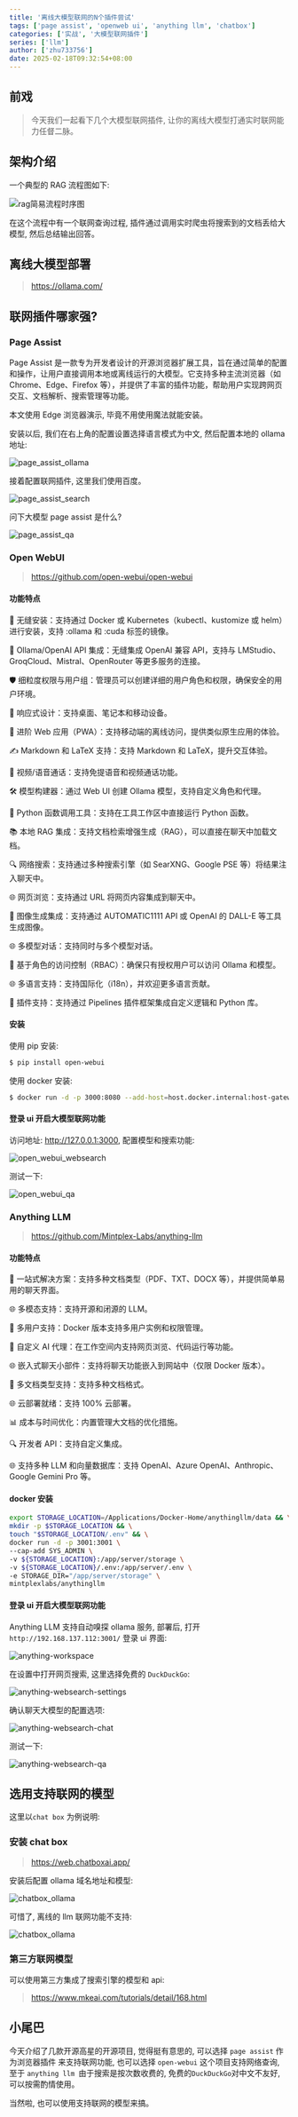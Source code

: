 ```yaml
---
title: '离线大模型联网的N个插件尝试'
tags: ['page assist', 'openweb ui', 'anything llm', 'chatbox']
categories: ['实战', '大模型联网插件']
series: ['llm']
author: ['zhu733756']
date: 2025-02-18T09:32:54+08:00
---
```


## 前戏

> 今天我们一起看下几个大模型联网插件, 让你的离线大模型打通实时联网能力任督二脉。

## 架构介绍

一个典型的 RAG 流程图如下:

![rag简易流程时序图](/posts/llm_api/rag.png)

在这个流程中有一个联网查询过程, 插件通过调用实时爬虫将搜索到的文档丢给大模型, 然后总结输出回答。

## 离线大模型部署

> https://ollama.com/

## 联网插件哪家强?

### Page Assist

Page Assist 是一款专为开发者设计的开源浏览器扩展工具，旨在通过简单的配置和操作，让用户直接调用本地或离线运行的大模型。它支持多种主流浏览器（如 Chrome、Edge、Firefox 等），并提供了丰富的插件功能，帮助用户实现跨网页交互、文档解析、搜索管理等功能。

本文使用 Edge 浏览器演示, 毕竟不用使用魔法就能安装。

安装以后, 我们在右上角的配置设置选择语言模式为中文, 然后配置本地的 ollama 地址:

![page_assist_ollama](/posts/llm_websearch/page_assist_ollama.png)

接着配置联网插件, 这里我们使用百度。

![page_assist_search](/posts/llm_websearch/page_assist_search.png)

问下大模型 page assist 是什么?

![page_assist_qa](/posts/llm_websearch/page_assist_qa.png)

### Open WebUI

> https://github.com/open-webui/open-webui

#### 功能特点

🎉 无缝安装：支持通过 Docker 或 Kubernetes（kubectl、kustomize 或 helm）进行安装，支持 :ollama 和 :cuda 标签的镜像。

🔗 Ollama/OpenAI API 集成：无缝集成 OpenAI 兼容 API，支持与 LMStudio、GroqCloud、Mistral、OpenRouter 等更多服务的连接。

🛡️ 细粒度权限与用户组：管理员可以创建详细的用户角色和权限，确保安全的用户环境。

📱 响应式设计：支持桌面、笔记本和移动设备。

📱 进阶 Web 应用（PWA）：支持移动端的离线访问，提供类似原生应用的体验。

✍️ Markdown 和 LaTeX 支持：支持 Markdown 和 LaTeX，提升交互体验。

🎤 视频/语音通话：支持免提语音和视频通话功能。

🛠️ 模型构建器：通过 Web UI 创建 Ollama 模型，支持自定义角色和代理。

🐍 Python 函数调用工具：支持在工具工作区中直接运行 Python 函数。

📚 本地 RAG 集成：支持文档检索增强生成（RAG），可以直接在聊天中加载文档。

🔍 网络搜索：支持通过多种搜索引擎（如 SearXNG、Google PSE 等）将结果注入聊天中。

🌐 网页浏览：支持通过 URL 将网页内容集成到聊天中。

🎨 图像生成集成：支持通过 AUTOMATIC1111 API 或 OpenAI 的 DALL-E 等工具生成图像。

🌐 多模型对话：支持同时与多个模型对话。

🔐 基于角色的访问控制（RBAC）：确保只有授权用户可以访问 Ollama 和模型。

🌐 多语言支持：支持国际化（i18n），并欢迎更多语言贡献。

🧩 插件支持：支持通过 Pipelines 插件框架集成自定义逻辑和 Python 库。

#### 安装

使用 pip 安装:

```bash
$ pip install open-webui
```

使用 docker 安装:

```bash
$ docker run -d -p 3000:8080 --add-host=host.docker.internal:host-gateway -v open-webui:/Applications/Docker-Home/open-webui/data -e OLLAMA_BASE_URL=http://127.0.0.1:11434 --name open-webui --restart always ghcr.nju.edu.cn/open-webui/open-webui:main
```

#### 登录 ui 开启大模型联网功能

访问地址: http://127.0.0.1:3000, 配置模型和搜索功能:

![open_webui_websearch](/posts/llm_websearch/open_webui_websearch.png)

测试一下:

![open_webui_qa](/posts/llm_websearch/open_webui_qa.png)

### Anything LLM

> https://github.com/Mintplex-Labs/anything-llm

#### 功能特点

🎉 一站式解决方案：支持多种文档类型（PDF、TXT、DOCX 等），并提供简单易用的聊天界面。

🌐 多模态支持：支持开源和闭源的 LLM。

👥 多用户支持：Docker 版本支持多用户实例和权限管理。

🤖 自定义 AI 代理：在工作空间内支持网页浏览、代码运行等功能。

🌐 嵌入式聊天小部件：支持将聊天功能嵌入到网站中（仅限 Docker 版本）。

📖 多文档类型支持：支持多种文档格式。

🌐 云部署就绪：支持 100% 云部署。

📊 成本与时间优化：内置管理大文档的优化措施。

🔍 开发者 API：支持自定义集成。

🌐 支持多种 LLM 和向量数据库：支持 OpenAI、Azure OpenAI、Anthropic、Google Gemini Pro 等。

#### docker 安装

```bash
export STORAGE_LOCATION=/Applications/Docker-Home/anythingllm/data && \
mkdir -p $STORAGE_LOCATION && \
touch "$STORAGE_LOCATION/.env" && \
docker run -d -p 3001:3001 \
--cap-add SYS_ADMIN \
-v ${STORAGE_LOCATION}:/app/server/storage \
-v ${STORAGE_LOCATION}/.env:/app/server/.env \
-e STORAGE_DIR="/app/server/storage" \
mintplexlabs/anythingllm
```

#### 登录 ui 开启大模型联网功能

Anything LLM 支持自动嗅探 ollama 服务, 部署后, 打开 `http://192.168.137.112:3001/` 登录 ui 界面:

![anything-workspace](/posts/llm_websearch/anything_workspace.png)

在设置中打开网页搜索, 这里选择免费的 `DuckDuckGo`:

![anything-websearch-settings](/posts/llm_websearch/anything_websearch_settings.png)

确认聊天大模型的配置选项:

![anything-websearch-chat](/posts/llm_websearch/anything_websearch_chat.png)

测试一下:

![anything-websearch-qa](/posts/llm_websearch/anything_websearch_qa.png)

## 选用支持联网的模型

这里以`chat box` 为例说明:

### 安装 chat box

> https://web.chatboxai.app/

安装后配置 ollama 域名地址和模型:

![chatbox_ollama](/posts/llm_websearch/chatbox_ollama.png)

可惜了, 离线的 llm 联网功能不支持:

![chatbox_ollama](/posts/llm_websearch/chatbox_network_error.png)

### 第三方联网模型

可以使用第三方集成了搜索引擎的模型和 api:

> https://www.mkeai.com/tutorials/detail/168.html

## 小尾巴

今天介绍了几款开源高星的开源项目, 觉得挺有意思的, 可以选择 `page assist` 作为浏览器插件
来支持联网功能, 也可以选择 `open-webui` 这个项目支持网络查询, 至于 `anything llm `由于搜索是按次数收费的, 免费的`DuckDuckGo`对中文不友好, 可以按需酌情使用。

当然啦, 也可以使用支持联网的模型来搞。
